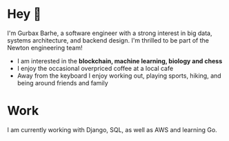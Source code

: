 <h1 align="left"> Hey 👋 </h1>
<p align="left"> 
I'm Gurbax Barhe, a software engineer with a strong interest in big data, systems architecture, and backend design.
I'm thrilled to be part of the Newton engineering team!
</p>

- I am interested in the **blockchain, machine learning, biology and chess**
- I enjoy the occasional overpriced coffee at a local cafe
- Away from the keyboard I enjoy working out, playing sports, hiking, and being around friends and family


<h1 align="left"> Work </h1>
I am currently working with Django, SQL, as well as AWS and learning Go.

  
